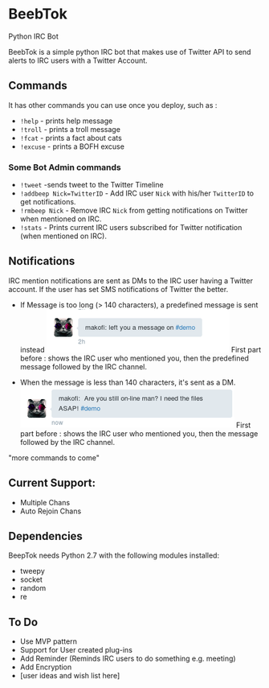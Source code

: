 # BeebTok
Python IRC Bot 

BeebTok is a simple python IRC bot that makes use of Twitter API to send alerts to IRC users with a Twitter Account.

## Commands
It has other commands you can use once you deploy, such as : 

* `!help` - prints help message
* `!troll` - prints a troll message
* `!fcat` - prints a fact about cats
* `!excuse` - prints a BOFH excuse

### Some Bot Admin commands
* `!tweet` -sends tweet to the Twitter Timeline 
* `!addbeep Nick=TwitterID` -  Add IRC user `Nick` with his/her `TwitterID` to get notifications.
* `!rmbeep Nick` -  Remove IRC `Nick` from getting notifications on Twitter when mentioned on IRC.
* `!stats` - Prints current IRC users subscribed for Twitter notification (when mentioned on IRC).

## Notifications
IRC mention notifications are sent as DMs to the IRC user having a Twitter account. If the user has set SMS notifications of Twitter the better.

- If Message is too long (> 140 characters), a predefined message is sent instead
![Bot notification 1](img/bot1.png) First part before : shows the IRC user who mentioned you, then the predefined message followed by the IRC channel.

- When the message is less than 140 characters, it's sent as a DM. 
![Bot notification 2](img/bot2.png)  First part before : shows the IRC user who mentioned you, then the message followed by the IRC channel.

"more commands to come"

## Current Support:
- Multiple Chans
- Auto Rejoin Chans

## Dependencies
BeepTok needs Python 2.7 with the following modules installed:

- tweepy
- socket
- random
- re

## To Do

- Use MVP pattern
- Support for User created plug-ins
- Add Reminder (Reminds IRC users to do something e.g. meeting)
- Add Encryption
- [user ideas and wish list here]
